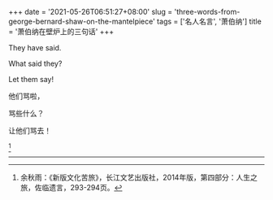 +++
date = '2021-05-26T06:51:27+08:00'
slug = 'three-words-from-george-bernard-shaw-on-the-mantelpiece'
tags = ['名人名言', '萧伯纳']
title = '萧伯纳在壁炉上的三句话'
+++

They have said.

What said they?

Let them say!

他们骂啦，

骂些什么？

让他们骂去！

[^1]

---

[^1]: 余秋雨：《新版文化苦旅》，长江文艺出版社，2014年版，第四部分：人生之旅，佐临遗言，293-294页。

